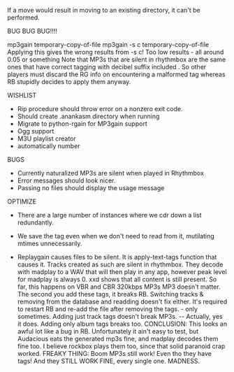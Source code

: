 If a move would result in moving to an existing directory, it can't be
performed.

BUG BUG BUG!!!!

mp3gain <opts> temporary-copy-of-file
mp3gain -s c temporary-copy-of-file
Applying this gives the wrong results from -s c!  Too low results - all around 0.05 or something
Note that MP3s that are silent in rhythmbox are the same ones that have correct tagging with decibel suffix included  .  So other players must discard the RG info on encountering a malformed tag whereas RB stupidly decides to apply them anyway.

WISHLIST

- Rip procedure should throw error on a nonzero exit code.
- Should create .anankasm directory when running
- Migrate to python-rgain for MP3gain support
- Ogg support
- M3U playlist creator
- automatically number

BUGS

- Currently naturalized MP3s are silent when played in Rhythmbox
- Error messages should look nicer.
- Passing no files should display the usage message


OPTIMIZE

- There are a large number of instances where we cdr down a list redundantly.
- We save the tag even when we don't need to read from it, mutilating
  mtimes unnecessarily.

 - Replaygain causes files to be silent.
     It is apply-text-tags function that causes it.
    Tracks created as such are silent in rhythmbox.
     They decode with madplay to a WAV that will then play in
     any app, however peak level for madplay is always 0.
     xxd shows that all content is still present.
     So far, this happens on VBR and CBR 320kbps MP3s
     MP3 doesn't matter.  The second you add these tags, it breaks RB.
     Switching tracks & removing from the database and readding doesn't fix
     either.  It's required to restart RB and re-add the file after
     removing the tags.   - only sometimes.
     Adding just track tags doesn't break MP3s.
       -- Actually, yes it does.  Adding only album tags breaks too.
  CONCLUSION:
    This looks an awful lot like a bug in RB.
    Unfortunately it ain't easy to test, but Audacious eats the generated
    mp3s fine, and madplay decodes them fine too.
    I believe rockbox plays them too, since that solid paranoid crap worked.
  FREAKY THING:
   Boom MP3s still work!  Even tho they have tags!  And they STILL WORK
   FINE, every single one.  MADNESS.
